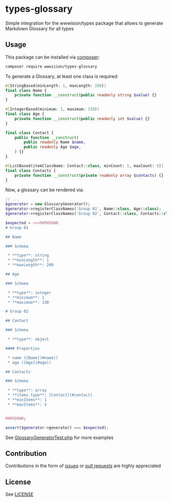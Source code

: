# types-glossary

Simple integration for the wwwision/types package that allows to generate Markdown Glossary for all types

## Usage

This package can be installed via [composer](https://getcomposer.org):

```bash
composer require wwwision/types-glossary
```

To generate a Glossary, at least one class is required:

```php
#[StringBased(minLength: 1, maxLength: 200)]
final class Name {
    private function __construct(public readonly string $value) {}
}

#[IntegerBased(minimum: 1, maximum: 130)]
final class Age {
    private function __construct(public readonly int $value) {}
}

final class Contact {
    public function __construct(
        public readonly Name $name,
        public readonly Age $age,
    ) {}
}

#[ListBased(itemClassName: Contact::class, minCount: 1, maxCount: 5)]
final class Contacts {
    private function __construct(private readonly array $contacts) {}
}
```

Now, a glossary can be rendered via:

```php
// ...
$generator = new GlossaryGenerator();
$generator->registerClassNames('Group 01', Name::class, Age::class);
$generator->registerClassNames('Group 02', Contact::class, Contacts::class);

$expected = <<<MARKDOWN
# Group 01

## Name

### Schema

 * **type**: string
 * **minLength**: 1
 * **maxLength**: 200

## Age

### Schema

 * **type**: integer
 * **minimum**: 1
 * **maximum**: 130

# Group 02

## Contact

### Schema

 * **type**: object

#### Properties

 * name ([Name](#name))
 * age ([Age](#age))

## Contacts

### Schema

 * **type**: array
 * **items.type**: [Contact](#contact)
 * **minItems**: 1
 * **maxItems**: 5


MARKDOWN;

assert($generator->generate() === $expected);
```

See [GlossaryGeneratorTest.php](tests%2FPHPUnit%2FGlossaryGeneratorTest.php) for more examples

## Contribution

Contributions in the form of [issues](https://github.com/bwaidelich/types-glossary/issues) or [pull requests](https://github.com/bwaidelich/types-glossary/pulls) are highly appreciated

## License

See [LICENSE](./LICENSE)